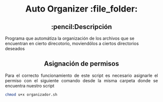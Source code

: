 
<h1 align="center">Auto Organizer :file_folder:</h1>

<h2 align="center">:pencil:Descripción</h2>
Programa que automátiza la organización de los archivos que se encuentran en cierto direcotorio, moviendólos a ciertos directorios deseados

<h2 align="center">Asignación de permisos</h2>
<p align="justify">Para el correcto funcionamiento de este script es necesario asignarle el permiso con el siguiente comando desde la misma carpeta donde se encuentra nuestro script</p>

```bash
chmod u+x organizador.sh
```
